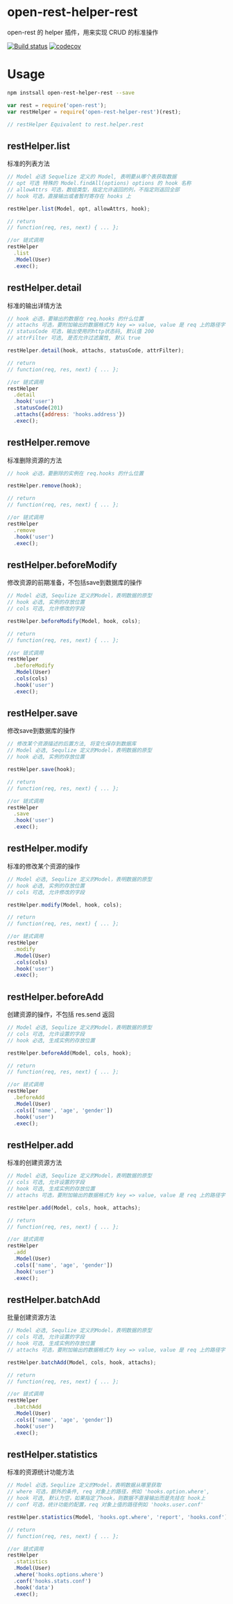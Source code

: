 # open-rest-helper-rest

open-rest 的 helper 插件，用来实现 CRUD 的标准操作

[![Build status](https://api.travis-ci.org/open-node/open-rest-helper-rest.svg?branch=master)](https://travis-ci.org/open-node/open-rest-helper-rest)
[![codecov](https://codecov.io/gh/open-node/open-rest-helper-rest/branch/master/graph/badge.svg)](https://codecov.io/gh/open-node/open-rest-helper-rest)

# Usage

```bash
npm instsall open-rest-helper-rest --save
```

```js
var rest = require('open-rest');
var restHelper = require('open-rest-helper-rest')(rest);

// restHelper Equivalent to rest.helper.rest
```

## restHelper.list
标准的列表方法
```js
// Model 必选 Sequelize 定义的 Model, 表明要从哪个表获取数据
// opt 可选 特殊的 Model.findAll(options) options 的 hook 名称
// allowAttrs 可选，数组类型，指定允许返回的列，不指定则返回全部
// hook 可选，直接输出或者暂时寄存在 hooks 上

restHelper.list(Model, opt, allowAttrs, hook);

// return
// function(req, res, next) { ... };

//or 链式调用
restHelper
  .list
  .Model(User)
  .exec();
```

## restHelper.detail
标准的输出详情方法
```js
// hook 必选，要输出的数据在 req.hooks 的什么位置
// attachs 可选，要附加输出的数据格式为 key => value, value 是 req 上的路径字符串
// statusCode 可选，输出使用的http状态码, 默认值 200
// attrFilter 可选, 是否允许过滤属性, 默认 true

restHelper.detail(hook, attachs, statusCode, attrFilter);

// return
// function(req, res, next) { ... };

//or 链式调用
restHelper
  .detail
  .hook('user')
  .statusCode(201)
  .attachs({address: 'hooks.address'})
  .exec();
```

## restHelper.remove
标准删除资源的方法
```js
// hook 必选，要删除的实例在 req.hooks 的什么位置

restHelper.remove(hook);

// return
// function(req, res, next) { ... };

//or 链式调用
restHelper
  .remove
  .hook('user')
  .exec();
```

## restHelper.beforeModify
修改资源的前期准备，不包括save到数据库的操作
```js
// Model 必选, Sequlize 定义的Model，表明数据的原型
// hook 必选, 实例的存放位置
// cols 可选, 允许修改的字段

restHelper.beforeModify(Model, hook, cols);

// return
// function(req, res, next) { ... };

//or 链式调用
restHelper
  .beforeModify
  .Model(User)
  .cols(cols)
  .hook('user')
  .exec();
```

## restHelper.save
修改save到数据库的操作

```js
// 修改某个资源描述的后置方法, 将变化保存到数据库
// Model 必选, Sequlize 定义的Model，表明数据的原型
// hook 必选, 实例的存放位置

restHelper.save(hook);

// return
// function(req, res, next) { ... };

//or 链式调用
restHelper
  .save
  .hook('user')
  .exec();
```

## restHelper.modify
标准的修改某个资源的操作

```js
// Model 必选, Sequlize 定义的Model，表明数据的原型
// hook 必选, 实例的存放位置
// cols 可选, 允许修改的字段

restHelper.modify(Model, hook, cols);

// return
// function(req, res, next) { ... };

//or 链式调用
restHelper
  .modify
  .Model(User)
  .cols(cols)
  .hook('user')
  .exec();
```

## restHelper.beforeAdd
创建资源的操作，不包括 res.send 返回

```js
// Model 必选, Sequlize 定义的Model，表明数据的原型
// cols 可选, 允许设置的字段
// hook 必选, 生成实例的存放位置

restHelper.beforeAdd(Model, cols, hook);

// return
// function(req, res, next) { ... };

//or 链式调用
restHelper
  .beforeAdd
  .Model(User)
  .cols(['name', 'age', 'gender'])
  .hook('user')
  .exec();
```

## restHelper.add
标准的创建资源方法

```js
// Model 必选, Sequlize 定义的Model，表明数据的原型
// cols 可选, 允许设置的字段
// hook 可选, 生成实例的存放位置
// attachs 可选，要附加输出的数据格式为 key => value, value 是 req 上的路径字符串

restHelper.add(Model, cols, hook, attachs);

// return
// function(req, res, next) { ... };

//or 链式调用
restHelper
  .add
  .Model(User)
  .cols(['name', 'age', 'gender'])
  .hook('user')
  .exec();
```

## restHelper.batchAdd
批量创建资源方法

```js
// Model 必选, Sequlize 定义的Model，表明数据的原型
// cols 可选, 允许设置的字段
// hook 可选, 生成实例的存放位置
// attachs 可选，要附加输出的数据格式为 key => value, value 是 req 上的路径字符串

restHelper.batchAdd(Model, cols, hook, attachs);

// return
// function(req, res, next) { ... };

//or 链式调用
restHelper
  .batchAdd
  .Model(User)
  .cols(['name', 'age', 'gender'])
  .hook('user')
  .exec();
```

## restHelper.statistics
标准的资源统计功能方法

```js
// Model 必选，Sequlize 定义的Model，表明数据从哪里获取
// where 可选，额外的条件, req 对象上的路径，例如 'hooks.option.where',
// hook 可选, 默认为空，如果指定了hook，则数据不直接输出而是先挂在 hook上
// conf 可选，统计功能的配置，req 对象上值的路径例如 'hooks.user.conf'

restHelper.statistics(Model, 'hooks.opt.where', 'report', 'hooks.conf');

// return
// function(req, res, next) { ... };

//or 链式调用
restHelper
  .statistics
  .Model(User)
  .where('hooks.options.where')
  .conf('hooks.stats.conf')
  .hook('data')
  .exec();
```
